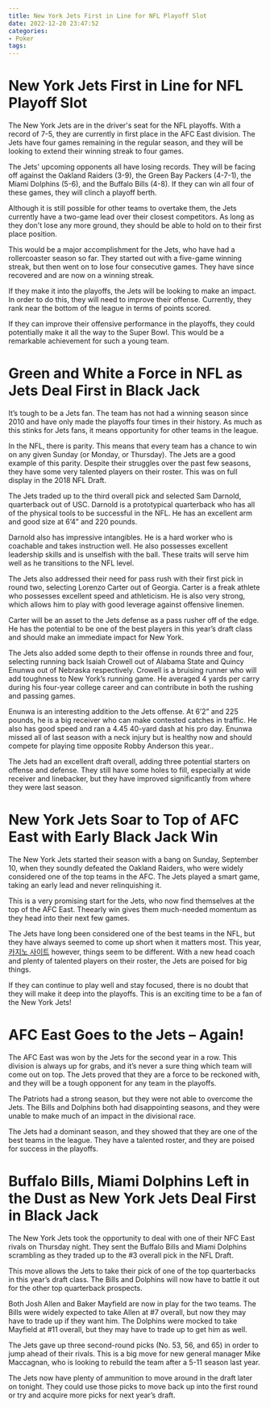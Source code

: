 ```yaml
---
title: New York Jets First in Line for NFL Playoff Slot
date: 2022-12-20 23:47:52
categories:
- Poker
tags:
---
```



#  New York Jets First in Line for NFL Playoff Slot

The New York Jets are in the driver's seat for the NFL playoffs. With a record of 7-5, they are currently in first place in the AFC East division. The Jets have four games remaining in the regular season, and they will be looking to extend their winning streak to four games.

The Jets' upcoming opponents all have losing records. They will be facing off against the Oakland Raiders (3-9), the Green Bay Packers (4-7-1), the Miami Dolphins (5-6), and the Buffalo Bills (4-8). If they can win all four of these games, they will clinch a playoff berth.

Although it is still possible for other teams to overtake them, the Jets currently have a two-game lead over their closest competitors. As long as they don't lose any more ground, they should be able to hold on to their first place position.

This would be a major accomplishment for the Jets, who have had a rollercoaster season so far. They started out with a five-game winning streak, but then went on to lose four consecutive games. They have since recovered and are now on a winning streak.

If they make it into the playoffs, the Jets will be looking to make an impact. In order to do this, they will need to improve their offense. Currently, they rank near the bottom of the league in terms of points scored.

If they can improve their offensive performance in the playoffs, they could potentially make it all the way to the Super Bowl. This would be a remarkable achievement for such a young team.

#  Green and White a Force in NFL as Jets Deal First in Black Jack

It’s tough to be a Jets fan. The team has not had a winning season since 2010 and have only made the playoffs four times in their history. As much as this stinks for Jets fans, it means opportunity for other teams in the league.

In the NFL, there is parity. This means that every team has a chance to win on any given Sunday (or Monday, or Thursday). The Jets are a good example of this parity. Despite their struggles over the past few seasons, they have some very talented players on their roster. This was on full display in the 2018 NFL Draft.

The Jets traded up to the third overall pick and selected Sam Darnold, quarterback out of USC. Darnold is a prototypical quarterback who has all of the physical tools to be successful in the NFL. He has an excellent arm and good size at 6’4” and 220 pounds.

Darnold also has impressive intangibles. He is a hard worker who is coachable and takes instruction well. He also possesses excellent leadership skills and is unselfish with the ball. These traits will serve him well as he transitions to the NFL level.

The Jets also addressed their need for pass rush with their first pick in round two, selecting Lorenzo Carter out of Georgia. Carter is a freak athlete who possesses excellent speed and athleticism. He is also very strong, which allows him to play with good leverage against offensive linemen.

Carter will be an asset to the Jets defense as a pass rusher off of the edge. He has the potential to be one of the best players in this year’s draft class and should make an immediate impact for New York.

The Jets also added some depth to their offense in rounds three and four, selecting running back Isaiah Crowell out of Alabama State and Quincy Enunwa out of Nebraska respectively. Crowell is a bruising runner who will add toughness to New York’s running game. He averaged 4 yards per carry during his four-year college career and can contribute in both the rushing and passing games.

Enunwa is an interesting addition to the Jets offense. At 6’2” and 225 pounds, he is a big receiver who can make contested catches in traffic. He also has good speed and ran a 4.45 40-yard dash at his pro day. Enunwa missed all of last season with a neck injury but is healthy now and should compete for playing time opposite Robby Anderson this year..

The Jets had an excellent draft overall, adding three potential starters on offense and defense. They still have some holes to fill, especially at wide receiver and linebacker, but they have improved significantly from where they were last season.

#  New York Jets Soar to Top of AFC East with Early Black Jack Win

The New York Jets started their season with a bang on Sunday, September 10, when they soundly defeated the Oakland Raiders, who were widely considered one of the top teams in the AFC. The Jets played a smart game, taking an early lead and never relinquishing it.

This is a very promising start for the Jets, who now find themselves at the top of the AFC East. Theearly win gives them much-needed momentum as they head into their next few games.

The Jets have long been considered one of the best teams in the NFL, but they have always seemed to come up short when it matters most. This year,[카지노 사이트](https://choegocasino.com/) however, things seem to be different. With a new head coach and plenty of talented players on their roster, the Jets are poised for big things.

If they can continue to play well and stay focused, there is no doubt that they will make it deep into the playoffs. This is an exciting time to be a fan of the New York Jets!

#  AFC East Goes to the Jets – Again!

The AFC East was won by the Jets for the second year in a row. This division is always up for grabs, and it’s never a sure thing which team will come out on top. The Jets proved that they are a force to be reckoned with, and they will be a tough opponent for any team in the playoffs.

The Patriots had a strong season, but they were not able to overcome the Jets. The Bills and Dolphins both had disappointing seasons, and they were unable to make much of an impact in the divisional race.

The Jets had a dominant season, and they showed that they are one of the best teams in the league. They have a talented roster, and they are poised for success in the playoffs.

#  Buffalo Bills, Miami Dolphins Left in the Dust as New York Jets Deal First in Black Jack

The New York Jets took the opportunity to deal with one of their NFC East rivals on Thursday night. They sent the Buffalo Bills and Miami Dolphins scrambling as they traded up to the #3 overall pick in the NFL Draft.

This move allows the Jets to take their pick of one of the top quarterbacks in this year’s draft class. The Bills and Dolphins will now have to battle it out for the other top quarterback prospects.

Both Josh Allen and Baker Mayfield are now in play for the two teams. The Bills were widely expected to take Allen at #7 overall, but now they may have to trade up if they want him. The Dolphins were mocked to take Mayfield at #11 overall, but they may have to trade up to get him as well.

The Jets gave up three second-round picks (No. 53, 56, and 65) in order to jump ahead of their rivals. This is a big move for new general manager Mike Maccagnan, who is looking to rebuild the team after a 5-11 season last year.

The Jets now have plenty of ammunition to move around in the draft later on tonight. They could use those picks to move back up into the first round or try and acquire more picks for next year’s draft.
